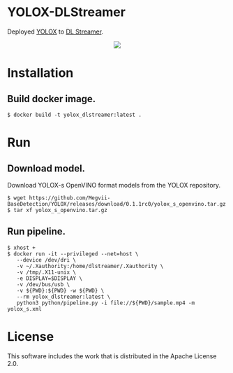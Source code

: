 # YOLOX-DLStreamer

Deployed [YOLOX](https://github.com/Megvii-BaseDetection/YOLOX) to [DL Streamer](https://github.com/openvinotoolkit/dlstreamer_gst).

<div align="center"><img src="sample.gif"/></div>

# Installation

## Build docker image.

```
$ docker build -t yolox_dlstreamer:latest .
```

# Run

## Download model.

Download YOLOX-s OpenVINO format models from the YOLOX repository.

```
$ wget https://github.com/Megvii-BaseDetection/YOLOX/releases/download/0.1.1rc0/yolox_s_openvino.tar.gz
$ tar xf yolox_s_openvino.tar.gz
```

## Run pipeline.

```
$ xhost +
$ docker run -it --privileged --net=host \
   --device /dev/dri \
   -v ~/.Xauthority:/home/dlstreamer/.Xauthority \
   -v /tmp/.X11-unix \
   -e DISPLAY=$DISPLAY \
   -v /dev/bus/usb \
   -v ${PWD}:${PWD} -w ${PWD} \
   --rm yolox_dlstreamer:latest \
   python3 python/pipeline.py -i file://${PWD}/sample.mp4 -m yolox_s.xml
```

# License

This software includes the work that is distributed in the Apache License 2.0.
